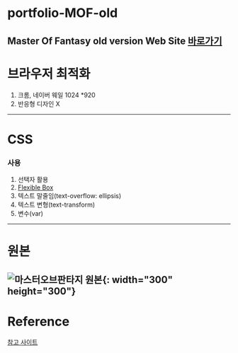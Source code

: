 # portfolio-MOF-old
Master Of Fantasy old version Web Site
[바로가기](https://leedokchidok19.github.io/portfolio-MOF-old/MasterOfFantasy/index.html)
---
# 브라우저 최적화
1. 크롬, 네이버 웨일 1024 *920
2. 반응형 디자인 X
---
# CSS
### 사용
1. 선택자 활용
2. [Flexible Box](https://en.wikipedia.org/wiki/CSS_Flexible_Box_Layout)
3. 텍스트 말줄임(text-overflow: ellipsis)
4. 텍스트 변형(text-transform)
5. 변수(var)
---
# 원본
![마스터오브판타지 원본](https://github.com/leedokchidok19/portfolio-MOF-old/tree/main/MasterOfFantasy/images/home-1024-920.jpg){: width="300" height="300"}
---
# Reference
[참고 사이트](http://web.archive.org/web/20070320221635/http://mafan.buddybuddy.co.kr/)
